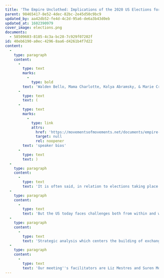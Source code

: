 ```yaml
---
title: 'The Empire Unclothed: Implications of the 2020 US Elections for Humanity and Mother Earth, 10/16/20'
parent: 98465417-8e52-4dec-82bc-2e45d50c9bc9
updated_by: aa42db52-fe4d-4c2d-95a6-de6a3b43d0eb
updated_at: 1602390979
cover_image: elections.png
documents:
  - 58509603-8185-4c3a-bc28-7c929f07202f
id: 40eb6190-a0ec-4296-8aa6-d4261b4f7d22
content:
  -
    type: paragraph
    content:
      -
        type: text
        marks:
          -
            type: bold
        text: 'Walden Bello, Mama Charlotte, Kolya Abramsky, & Marie Cruz Soto speak to the US Elections and their implications for humanity & Mother Earth '
      -
        type: text
        text: (
      -
        type: text
        marks:
          -
            type: link
            attrs:
              href: 'https://movementsofmovements.net/documents/empire-unclothed-speaker-bios'
              target: null
              rel: noopener
        text: 'speaker bios'
      -
        type: text
        text: )
  -
    type: paragraph
    content:
      -
        type: text
        text: 'It is often said, in relation to elections taking place in the US, that “The whole world is watching." This is perhaps never more so however than this year, in November 2020. This is the case for many reasons, some more obvious than others, but most attributable to or consequent on the fact that the US is the most powerful imperial power. This time, it’s also a function of having a person as president who has swung the country and its politics to the extreme right and normalized a political culture of deceit, manipulation, and abuse – and which is resonating with similar tendencies that have arisen across the world, and especially in sub-imperial powers, as one outcome among many, of neoliberalism. '
  -
    type: paragraph
    content:
      -
        type: text
        text: 'But the US today faces challenges both from within and without, most of its own making. The white supremacy that defines the US republic is today being challenged from the streets and in popular culture by African Americans, Latinx, Indigenous, other people of color, together with self-defined white progressives and allies. Although the rebellion today recalls a previous, near-decade-long broad challenge, the civil rights and Black movements beginning in the 1960s, it confronts a very different state, one that is at once enfeebled by decades of neoliberal globalization and empowered by new surveillance and repressive capacities. Nonetheless, the authoritarian populism of its current administration, just as that of its extreme right global counterparts, renders it uninterested in effectively responding to and addressing pandemics, economic dislocations, and climate breakdown. But saying that they are ineffective or incompetent responses should not suggest that they are unimpactful; quite the contrary, the world as a whole is today being pulverized by the US ruling class’s neoliberal and militarist responses to its own inadequacies. '
  -
    type: paragraph
    content:
      -
        type: text
        text: 'Strategic analysis which centers the building of exchange between people’s movements is the core of Movements of Movements process – of its books, website, and web event series. The Movements of Movements Conversations is therefore now looking to activist thinkers from across the world and their readings of the implications of the US elections, the first on October 16, 2020, before the elections, and the second on November 20, 2020, immediately after the elections. Our objective is to critically discuss the nature and meanings of the US elections this year, and of their implications for the peoples of the US, for the peoples of the world--both colonized and free--and for life on Mother Earth. These combined web dialogues will together chart the Movements of Movements as peoples around the world envision and work towards new realities and liberation.'
  -
    type: paragraph
    content:
      -
        type: text
        text: 'Our meeting''s facilitators are Liz Mestres and Suren Moodliar. '
---
```

